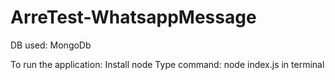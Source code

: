 # ArreTest-WhatsappMessage

DB used: MongoDb

To run the application:
Install node
Type command: node index.js in terminal
 
